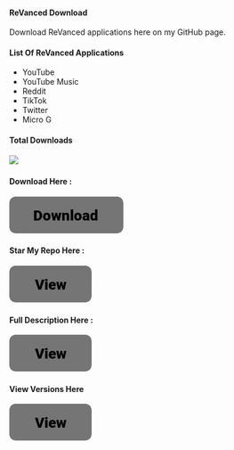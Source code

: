 #### ReVanced Download
Download ReVanced applications here on my GitHub page.

#### List Of ReVanced Applications
- YouTube
- YouTube Music
- Reddit
- TikTok
- Twitter
- Micro G

#### Total Downloads

<a href="https://github.com/Ultimatinium/yt/release"><img src="https://img.shields.io/github/downloads/Ultimatinium/yt/total?label=Latest%20Release%20Total%20Downloads&color=green&style=for-the-badge"></a>

#### Download Here :

[![](https://raw.githubusercontent.com/Ultimatinium/yt/main/buttons/button_download.png)](https://github.com/Ultimatinium/yt/releases)

#### Star My Repo Here :

[![](https://raw.githubusercontent.com/Ultimatinium/yt/main/buttons/button_view.png)](https://github.com/Ultimatinium/yt)

#### Full Description Here :

[![](https://raw.githubusercontent.com/Ultimatinium/yt/main/buttons/button_view.png)](https://github.com/Ultimatinium/yt/blob/main/yt.md)

#### View Versions Here
[![](https://raw.githubusercontent.com/Ultimatinium/yt/main/buttons/button_view.png)](https://github.com/Ultimatinium/yt/blob/main/versions.txt)
